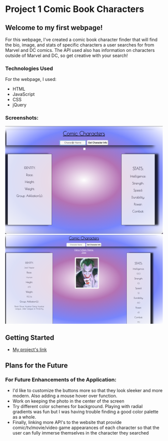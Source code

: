 # **Project 1 Comic Book Characters**

## **Welcome to my first webpage!**

For this webpage, I've created a comic book character finder that will find the bio, image, and stats of specific characters a user searches for from Marvel and DC comics. The API used also has information on characters outside of Marvel and DC, so get creative with your search!

### Technologies Used
For the webpage, I used:
- HTML
- JavaScript
- CSS
- jQuery

### Screenshots:
![](images/Screenshot%20of%20proj%201%20no%20selection.png)
![](images/Screenshot%20of%20proj%201%20selection.png)

## Getting Started
- [My project's link](https://project-1-superheroes.vercel.app/)

## Plans for the Future
### For Future Enhancements of the Application:

- I'd like to customize the buttons more so that they look sleeker and more modern. Also adding a mouse hover over function.
- Work on keeping the photo in the center of the screen
- Try different color schemes for background. Playing with radial gradients was fun but I was having trouble finding a good color palette as a whole.
- Finally, linking more API's to the website that provide comic/tv/movie/video game appearances of each character so that the user can fully immerse themselves in the character they searched